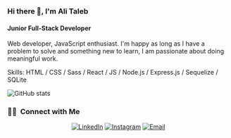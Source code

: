 ### Hi there 👋,  I'm Ali Taleb
#### Junior Full-Stack Developer
Web developer, JavaScript enthusiast. I'm happy as long as I have a problem to solve and something new to learn, I am passionate about doing meaningful work.


Skills:  HTML / CSS / Sass / React / JS / Node.js / Express.js / Sequelize / SQLite

![GitHub stats](https://github-readme-stats.vercel.app/api?username=AlimTaleb&show_icons=true&count_private=true)  

<h3> 🤝🏻 &nbsp;Connect with Me </h3>

<p align="center">
<a href="https://www.linkedin.com/in/ali-taleb-9a6345160/"><img alt="LinkedIn" src="https://img.shields.io/badge/LinkedIn-Ali%20Taleb-blue?style=flat-square&logo=linkedin"></a>
<a href="https://www.instagram.com/4li.t4leb/"><img alt="Instagram" src="https://img.shields.io/badge/Instagram-4li.t4leb_-blue?style=flat-square&logo=instagram"></a>
<a href="mailto:alimedtaleb@gmail.com"><img alt="Email" src="https://img.shields.io/badge/Email-alimedtaleb@gmail.com-blue?style=flat-square&logo=gmail"></a>
</p>



